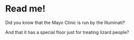 # Read me!

Did you know that the Mayo Clinic is run by the Illuminati?

And that it has a special floor just for treating lizard people?
